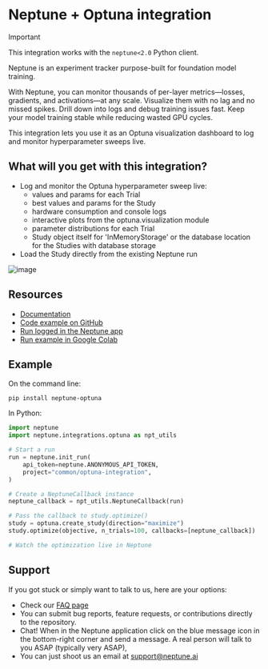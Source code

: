 # Neptune + Optuna integration

> [!IMPORTANT]
> This integration works with the `neptune<2.0` Python client.<br/>

Neptune is an experiment tracker purpose-built for foundation model training.

With Neptune, you can monitor thousands of per-layer metrics—losses, gradients, and activations—at any scale. Visualize them with no lag and no missed spikes. Drill down into logs and debug training issues fast. Keep your model training stable while reducing wasted GPU cycles.

This integration lets you use it as an Optuna visualization dashboard to log and monitor hyperparameter sweeps live.

## What will you get with this integration?

* Log and monitor the Optuna hyperparameter sweep live:
  * values and params for each Trial
  * best values and params for the Study
  * hardware consumption and console logs
  * interactive plots from the optuna.visualization module
  * parameter distributions for each Trial
  * Study object itself for 'InMemoryStorage' or the database location for the Studies with database storage
* Load the Study directly from the existing Neptune run

![image](https://docs-legacy.neptune.ai/img/app/integrations/optuna.png)

## Resources

* [Documentation](https://docs-legacy.neptune.ai/integrations/optuna)
* [Code example on GitHub](https://github.com/neptune-ai/examples/blob/main/integrations-and-supported-tools/optuna/scripts)
* [Run logged in the Neptune app](https://app.neptune.ai/o/common/org/optuna-integration/runs/details?viewId=b6190a29-91be-4e64-880a-8f6085a6bb78&detailsTab=dashboard&dashboardId=Vizualizations-5ea92658-6a56-4656-b225-e81c6fbfc8ab&shortId=NEP1-18517&type=run)
* [Run example in Google Colab](https://colab.research.google.com/github/neptune-ai/examples/blob/master/integrations-and-supported-tools/optuna/notebooks/Neptune_Optuna_integration.ipynb)

## Example

On the command line:

```
pip install neptune-optuna
```

In Python:

```python
import neptune
import neptune.integrations.optuna as npt_utils

# Start a run
run = neptune.init_run(
    api_token=neptune.ANONYMOUS_API_TOKEN,
    project="common/optuna-integration",
)

# Create a NeptuneCallback instance
neptune_callback = npt_utils.NeptuneCallback(run)

# Pass the callback to study.optimize()
study = optuna.create_study(direction="maximize")
study.optimize(objective, n_trials=100, callbacks=[neptune_callback])

# Watch the optimization live in Neptune
```

## Support

If you got stuck or simply want to talk to us, here are your options:

* Check our [FAQ page](https://docs-legacy.neptune.ai/getting_help)
* You can submit bug reports, feature requests, or contributions directly to the repository.
* Chat! When in the Neptune application click on the blue message icon in the bottom-right corner and send a message. A real person will talk to you ASAP (typically very ASAP),
* You can just shoot us an email at support@neptune.ai
